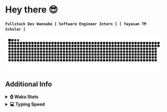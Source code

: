 # Hey there 😎

**`Fullstack Dev Wannabe [ Software Engineer Intern ] [ Yayasan TM Scholar ]`**

<!--
**I'm Haziq**, a highly motivated and dedicated computer science student with a strong passion for full stack development 🚀 I'm on a mission to enhance my skills and become a proficient developer. I'm not just coding; I'm also a lightning-fast typist, clocking in at 100+ words per minute with impressive accuracy since I was a kid ᕙ(  •̀ ᗜ •́  )ᕗ 
-->

<!--[![LinkedIn](https://custom-icon-badges.demolab.com/badge/LinkedIn-0077B5?style=for-the-badge&logo=linkedin&logoColor=white)](https://www.linkedin.com/in/HaziqKhairi/)-->
<!--[![Email](https://custom-icon-badges.demolab.com/badge/Email-8B0000?style=for-the-badge&logo=mail&logoColor=white)](mailto:ihaziqkhairi@gmail.com)-->
<!--[![LeetCode](https://img.shields.io/badge/LeetCode-000000?style=for-the-badge&logo=LeetCode&logoColor=#d16c0)](https://leetcode.com/Kyziq/)-->

<picture>
  <source media="(prefers-color-scheme: dark)" srcset="https://github.com/Kyziq/Kyziq/blob/output/github-contribution-grid-snake-dark.svg" />
  <source media="(prefers-color-scheme: light)" srcset="https://github.com/Kyziq/Kyziq/blob/output/github-contribution-grid-snake.svg" />
  <img alt="Snake Contribution GIF" src="https://github.com/Kyziq/Kyziq/blob/output/github-contribution-grid-snake.svg" />
</picture>

<!--
<h2 align="left">Languages & Tools</h2>
<div>
	<img alt="Java" src="https://img.shields.io/badge/java-%23ED8B00.svg?style=for-the-badge&logo=openjdk&logoColor=white">
	<img alt="TypeScript" src="https://img.shields.io/badge/typescript-%23007ACC.svg?style=for-the-badge&logo=typescript&logoColor=white" />
	<img alt="JavaScript" src="https://img.shields.io/badge/JavaScript-F7DF1E?style=for-the-badge&logo=javascript&logoColor=white" />
	<img alt="React Native" src="https://img.shields.io/badge/react_native-%2320232a.svg?style=for-the-badge&logo=react&logoColor=%2361DAFB" />
	<img alt="React.js" src="https://img.shields.io/badge/React-20232A?style=for-the-badge&logo=react&logoColor=white" />
	<img alt="Node.js" src="https://img.shields.io/badge/Node.js-43853D?style=for-the-badge&logo=node.js&logoColor=white" />
	<img alt="C++" src="https://img.shields.io/badge/c++-%2300599C.svg?style=for-the-badge&logo=c%2B%2B&logoColor=white">
	<img alt="HTML5" src="https://img.shields.io/badge/HTML5-F16529?style=for-the-badge&logo=html5&logoColor=white" />
	<img alt="CSS" src="https://img.shields.io/badge/CSS3-1572B6?style=for-the-badge&logo=css3&logoColor=white" />
	<img alt="SQL" src="https://img.shields.io/badge/Sql-018bff?style=for-the-badge&logo=microsoft-access&logoColor=white" />
	<img alt="Hibernate" src="https://img.shields.io/badge/Hibernate-59666C?style=for-the-badge&logo=Hibernate&logoColor=white" />
	<img alt="Bootstrap" src="https://img.shields.io/badge/bootstrap-%23563D7C.svg?style=for-the-badge&logo=bootstrap&logoColor=white">
	<img alt="Chart.js" src="https://img.shields.io/badge/chart.js-F5788D.svg?style=for-the-badge&logo=chart.js&logoColor=white">
	<img alt="Android Studio" src="https://img.shields.io/badge/Android%20Studio-3DDC84.svg?style=for-the-badge&logo=android-studio&logoColor=white">
	<img alt="Git" src="https://img.shields.io/badge/git-%23F05033.svg?style=for-the-badge&logo=git&logoColor=white" />
	<img alt="Mercurial" src="https://img.shields.io/badge/mercurial-999999.svg?style=for-the-badge&logo=mercurial&logoColor=white">
	<img alt="MariaDB" src="https://img.shields.io/badge/MariaDB-003545?style=for-the-badge&logo=mariadb&logoColor=white">
	<img alt="OracleDB" src="https://img.shields.io/badge/Oracle-F80000?style=for-the-badge&logo=oracle&logoColor=white">
	<img alt="MicrosoftSQLServer" src="https://img.shields.io/badge/Microsoft%20SQL%20Server-CC2927?style=for-the-badge&logo=microsoft%20sql%20server&logoColor=white" />
</div>
-->

<h2> Additional Info </h2>

<!--
<details>
<summary><b>:octocat: GitHub Profile Stats</b></summary>
<br/>
<div align="center">
	<img width="400px" src="https://github-readme-stats.vercel.app/api/top-langs/?username=Kyziq&layout=compact&langs_count=12" />
</div>
</details>
-->

<details>

<summary><b>⌚ Waka Stats</b></summary>

<br/>

<!--START_SECTION:waka-->
![Code Time](http://img.shields.io/badge/Code%20Time-768%20hrs%2021%20mins-blue)

**I'm a Night 🦉** 

```text
🌞 Morning                290 commits         ██░░░░░░░░░░░░░░░░░░░░░░░   09.89 % 
🌆 Daytime                863 commits         ███████░░░░░░░░░░░░░░░░░░   29.43 % 
🌃 Evening                1111 commits        █████████░░░░░░░░░░░░░░░░   37.89 % 
🌙 Night                  668 commits         ██████░░░░░░░░░░░░░░░░░░░   22.78 % 
```
📅 **I'm Most Productive on Friday** 

```text
Monday                   297 commits         ███░░░░░░░░░░░░░░░░░░░░░░   10.13 % 
Tuesday                  541 commits         █████░░░░░░░░░░░░░░░░░░░░   18.45 % 
Wednesday                388 commits         ███░░░░░░░░░░░░░░░░░░░░░░   13.23 % 
Thursday                 364 commits         ███░░░░░░░░░░░░░░░░░░░░░░   12.41 % 
Friday                   614 commits         █████░░░░░░░░░░░░░░░░░░░░   20.94 % 
Saturday                 397 commits         ███░░░░░░░░░░░░░░░░░░░░░░   13.54 % 
Sunday                   331 commits         ███░░░░░░░░░░░░░░░░░░░░░░   11.29 % 
```


📊 **This Week I Spent My Time On** 

```text
💬 Programming Languages: 
Docker                   1 hr 47 mins        ███████░░░░░░░░░░░░░░░░░░   26.44 % 
Markdown                 1 hr 23 mins        █████░░░░░░░░░░░░░░░░░░░░   20.47 % 
YAML                     1 hr 8 mins         ████░░░░░░░░░░░░░░░░░░░░░   16.69 % 
PlantUML                 47 mins             ███░░░░░░░░░░░░░░░░░░░░░░   11.59 % 
TypeScript               28 mins             ██░░░░░░░░░░░░░░░░░░░░░░░   06.98 % 
```


<!--END_SECTION:waka-->

</details>

<details>
<summary><b>💻 Typing Speed</b></summary>

<br/>
<div align="center">
	<a href="https://monkeytype.com/profile/Kyziq">
		<img src="https://raw.githubusercontent.com/Kyziq/Kyziq/monkeytype-readme/monkeytype-readme-pb.svg" alt="My Monkeytype profile" />
	</a>
	<!-- <a href="https://monkeytype.com/profile/Kyziq">via MonkeyType</a>, time/words | WPM | accuracy
	<img alt="Typing Speed" src="/img/typing-speed.png" width="70%"/> -->
</div>
</details>

<!--
<details>
<summary><b>🛠️ Random Projects</b></summary>
<br/>
These are just some fun side projects I work on when I have spare time. Since you’re here, feel free to check them out!
<br/><br/>
	
🔗 [WhatsApp Message Counter](https://kyziq.github.io/whatsapp-message-counter/)
	
</details>
-->

